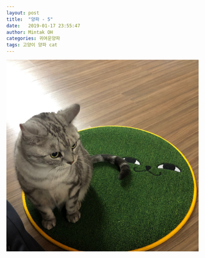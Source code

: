 ```yaml
---
layout: post
title:  "양파 - 5"
date:   2019-01-17 23:55:47
author: Mintak OH
categories: 귀여운양파
tags: 고양이 양파 cat
---
```


![이미지](https://raw.githubusercontent.com/mintakoh/mintakoh.github.io/master/assets/cat_onion/onion5.jpg)